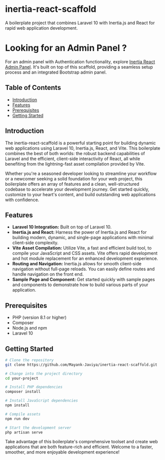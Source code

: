 # inertia-react-scaffold

A boilerplate project that combines Laravel 10 with Inertia.js and React for rapid web application development.


# Looking for an Admin Panel ?

For an admin panel with Authentication functionality, explore [Inertia React Admin Panel](https://github.com/Mayank-Javiya/inertia-react-admin-panel). It's built on top of this scaffold, providing a seamless setup process and an integrated Bootstrap admin panel.

## Table of Contents

- [Introduction](#introduction)
- [Features](#features)
- [Prerequisites](#prerequisites)
- [Getting Started](#getting-started)

## Introduction

The inertia-react-scaffold is a powerful starting point for building dynamic web applications using Laravel 10, Inertia.js, React, and Vite. This boilerplate combines the best of both worlds: the robust backend capabilities of Laravel and the efficient, client-side interactivity of React, all while benefiting from the lightning-fast asset compilation provided by Vite.

Whether you're a seasoned developer looking to streamline your workflow or a newcomer seeking a solid foundation for your web project, this boilerplate offers an array of features and a clean, well-structured codebase to accelerate your development journey. Get started quickly, customize to your heart's content, and build outstanding web applications with confidence.

## Features

- **Laravel 10 Integration:** Built on top of Laravel 10.
- **Inertia.js and React:** Harness the power of Inertia.js and React for building modern, dynamic, and single-page applications with minimal client-side complexity.
- **Vite Asset Compilation:** Utilize Vite, a fast and efficient build tool, to compile your JavaScript and CSS assets. Vite offers rapid development and hot module replacement for an enhanced development experience.
- **Routing and Navigation:** Inertia.js allows for smooth client-side navigation without full-page reloads. You can easily define routes and handle navigation on the front end.
- **Sample Page and Component:** Get started quickly with sample pages and components to demonstrate how to build various parts of your application.

## Prerequisites

- PHP (version 8.1 or higher)
- Composer
- Node.js and npm
- Laravel 10

## Getting Started

```bash
# Clone the repository
git clone https://github.com/Mayank-Javiya/inertia-react-scaffold.git

# Change into the project directory
cd your-project

# Install PHP dependencies
composer install

# Install JavaScript dependencies
npm install

# Compile assets
npm run dev

# Start the development server
php artisan serve
```

Take advantage of this boilerplate's comprehensive toolset and create web applications that are both feature-rich and efficient. Welcome to a faster, smoother, and more enjoyable development experience!
